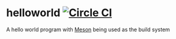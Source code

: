 # helloworld [![Circle CI](https://circleci.com/gh/winksaville/test-meson-helloworld.svg?style=shield)](https://circleci.com/gh/winksaville/test-meson-helloworld)

A hello world program with [Meson](https://github.com/mesonbuild/meson)
being used as the build system
